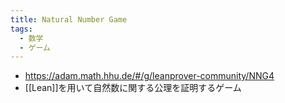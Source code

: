 ```yaml
---
title: Natural Number Game
tags:
  - 数学
  - ゲーム
---
```

- https://adam.math.hhu.de/#/g/leanprover-community/NNG4
- [[Lean]]を用いて自然数に関する公理を証明するゲーム